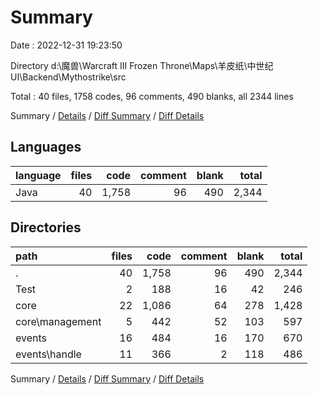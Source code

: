# Summary

Date : 2022-12-31 19:23:50

Directory d:\\魔兽\\Warcraft III Frozen Throne\\Maps\\羊皮纸\\中世纪UI\\Backend\\Mythostrike\\src

Total : 40 files,  1758 codes, 96 comments, 490 blanks, all 2344 lines

Summary / [Details](details.md) / [Diff Summary](diff.md) / [Diff Details](diff-details.md)

## Languages
| language | files | code | comment | blank | total |
| :--- | ---: | ---: | ---: | ---: | ---: |
| Java | 40 | 1,758 | 96 | 490 | 2,344 |

## Directories
| path | files | code | comment | blank | total |
| :--- | ---: | ---: | ---: | ---: | ---: |
| . | 40 | 1,758 | 96 | 490 | 2,344 |
| Test | 2 | 188 | 16 | 42 | 246 |
| core | 22 | 1,086 | 64 | 278 | 1,428 |
| core\\management | 5 | 442 | 52 | 103 | 597 |
| events | 16 | 484 | 16 | 170 | 670 |
| events\\handle | 11 | 366 | 2 | 118 | 486 |

Summary / [Details](details.md) / [Diff Summary](diff.md) / [Diff Details](diff-details.md)